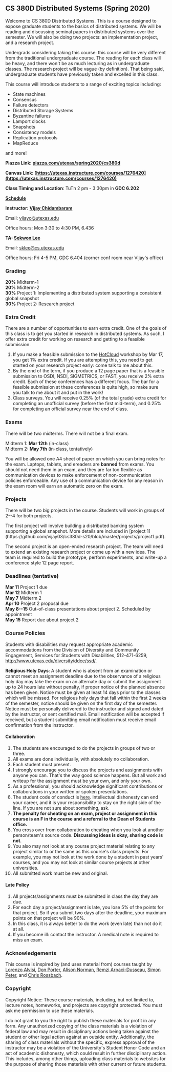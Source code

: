## CS 380D Distributed Systems (Spring 2020)

Welcome to CS 380D Distributed Systems. This is a course
designed to expose graduate students to the basics of distributed
systems. We will be reading and discussing seminal papers in
distributed systems over the semester. We will also be doing two
projects: an implementation project, and a research project.

Undergrads considering taking this course: this course will be very
different from the traditional undergraduate course. The reading for
each class will be heavy, and there won't be as much lecturing as in
undergraduate classes. The research project will be vague (by
definition). That being said, undergraduate students have previously
taken and excelled in this class. 

This course will introduce students to
  a range of exciting topics including:

- State machines
- Consensus
- Failure detectors
- Distributed Storage Systems
- Byzantine failures
- Lamport clocks
- Snapshots
- Consistency models
- Replication protocols
- MapReduce

and more! 

**Piazza Link: [piazza.com/utexas/spring2020/cs380d](piazza.com/utexas/spring2020/cs380d)** 

**Canvas Link: [https://utexas.instructure.com/courses/1276420](https://utexas.instructure.com/courses/1276420)** 

**Class Timing and Location**: TuTh 2 pm - 3:30pm in **GDC 6.202**

**[Schedule](https://docs.google.com/spreadsheets/d/1UQN_mfcD4xsVc7xWFZWIZIwX7hNnYb3QBZxRVWpDpgc/edit?usp=sharing)**

**Instructor: [Vijay Chidambaram](https://www.cs.utexas.edu/~vijay/)**

Email: vijayc@utexas.edu

Office hours: Mon 3:30 to 4:30 PM, 6.436

**TA: [Sekwon Lee](https://sekwonlee.github.io/)**

Email: sklee@cs.utexas.edu

Office hours: Fri 4-5 PM, GDC 6.404 (corner conf room near Vijay's office)

### Grading 

**20%** Midterm-1 <br>
**20%** Midterm-2 <br>
**30%** Project 1: Implementing a distributed system supporting a consistent global snapshot <br>
**30%** Project 2: Research project <br>

### Extra Credit

There are a number of opportunities to earn extra credit. One of the
goals of this class is to get you started in research in distributed
systems. As such, I offer extra credit for working on research and
getting to a feasible submission.

1. If you make a feasible submission to the
[HotCloud](https://www.usenix.org/conference/hotcloud20) workshop by
Mar 17, you get 1% extra credit. If you are attempting this, you need
to get started on your research project early: come talk to me about
this.
2. By the end of the term, if you produce a 12 page paper that is a
feasible submission to OSDI, NSDI, SIGMETRICS, or FAST, you receive 2%
extra credit. Each of these conferences has a different focus. The bar
for a feasible submission at these conferences is quite high, so make
sure you talk to me about it and put in the work!
3. Class surveys. You will receive 0.25% (of the total grade) extra
credit for completing an unofficial survey (before the first
mid-term), and 0.25% for completing an official survey near the end of class.

### Exams

There will be two midterms. There will not be a final exam.

Midterm 1: **Mar 12th** (in-class) <br>
Midterm 2: **May 7th** (in-class, tentatively) <br>

You will be allowed one A4 sheet of paper on which you can bring notes
for the exam. Laptops, tablets, and ereaders are **banned** from
exams. You should not need them in an exam, and they are far too
flexible as communication devices to make enforcement of
non-communication policies enforceable. Any use of a communication
device for any reason in the exam room will earn an automatic zero on
the exam.

### Projects

<p>There will be two big projects in the course. Students will work in
  groups of 2--4 for both projects.</p>

<p>The first project will involve building a distributed banking system
supporting a global snapshot. More details are included in [project 1](https://github.com/vijay03/cs380d-s20/blob/master/projects/project1.pdf). </p>

<p>The second project is an open-ended research project. The team will
need to extend an existing research project or come up with a new
idea. The team is required to build the prototype, perform
experiments, and write-up a conference style 12 page report.</p>

### Deadlines (tentative)

**Mar 11** Project 1 due <br>
**Mar 12** Midterm 1 <br>
**May 7** Midterm 2 <br>
**Apr 10** Project 2 proposal due <br>
**May 8--15** Out-of-class presentations about project 2. Scheduled by
appointment<br>
**May 15** Report due about project 2 <br>

### Course Policies

<p>Students with disabilities may request appropriate academic
accommodations from the Division of Diversity and Community
Engagement, Services for Students with Disabilities, 512-471-6259,
<a href="http://www.utexas.edu/diversity/ddce/ssd/">http://www.utexas.edu/diversity/ddce/ssd/</a>.</p>

<p><b>Religious Holy Days</b>: A student who is absent from an
examination or cannot meet an assignment deadline due to the
observance of a religious holy day may take the exam on an alternate
day or submit the assignment up to 24 hours late without penalty, if
proper notice of the planned absence has been given. Notice must be
given at least 14 days prior to the classes which will be missed. For
religious holy days that fall within the first 2 weeks of the
semester, notice should be given on the first day of the
semester. Notice must be personally delivered to the instructor and
signed and dated by the instructor, or sent certified mail. Email
notification will be accepted if received, but a student submitting
email notification must receive email confirmation from the
instructor.</p>

#### Collaboration 

1. The students are encouraged to do the projects in groups of two or three.
2. All exams are done individually, with absolutely no collaboration.
3. Each student must present.
4. I strongly encourage you to discuss the projects and assignments with
anyone you can. That's the way good science happens. But all work and
writeup for the assignment must be your own, and only your own.
5. As a professional, you should acknowledge significant contributions or
collaborations in your written or spoken presentations.
6. The student code of conduct
is <a href="http://www.cs.utexas.edu/users/ear/CodeOfConduct.html">here</a>. Intellectual
dishonesty can end your career, and it is your responsibility to stay
on the right side of the line. If you are not sure about something,
  ask.
7. **The penalty for cheating on an exam, project or assignment in
    this course is an F in the course and a referral to the Dean of
    Students office.**
8. You cross over from collaboration to cheating when you look at
    another person/team's source code. **Discussing ideas is okay,
  sharing code is not**.
9. You also may not look at any course project material relating to
  any project similar to or the same as this course's class
  projects. For example, you may not look at the work done by a
  student in past years' courses, and you may not look at similar
  course projects at other universities.
10. All submitted work must be new and original.

#### Late Policy

1. All projects/assignments must be submitted in class the day they
are due.
2. For each day a project/assignment is late, you lose 5% of the
  points for that project. So if you submit two days after the
  deadline, your maximum points on that project will be 90%.
3. In this class, it is always better to do the work (even late) than not
do it at all.
4. If you become ill: contact the instructor. A medical note is
 required to miss an exam.

### Acknowledgements

This course is inspired by (and uses material from) courses taught
  by <a href="http://www.cs.cornell.edu/lorenzo/">Lorenzo Alvisi</a>, <a href="http://www.cs.unc.edu/~porter/">Don
  Porter</a>, <a href="www.cs.utexas.edu/~ans">Alison
  Norman</a>, <a href="http://pages.cs.wisc.edu/~remzi/">Remzi
  Arpaci-Dusseau</a>, <a href="http://www.cs.utexas.edu/~simon/">Simon
  Peter</a>, and <a href="https://www.cs.utexas.edu/~rossbach/">Chris
  Rossbach</a>.
  
### Copyright

<p>Copyright Notice: These course materials, including, but not
  limited to, lecture notes, homeworks, and projects are copyright
  protected.  You must ask me permission to use these materials.</p>

<p>I do not grant to you the right to publish these materials for profit
  in any form. Any unauthorized copying of the class materials is a
  violation of federal law and may result in disciplinary actions
  being taken against the student or other legal action against an
  outside entity. Additionally, the sharing of class materials without
  the specific, express approval of the instructor may be a violation
  of the University's Student Honor Code and an act of academic
  dishonesty, which could result in further disciplinary action. This
  includes, among other things, uploading class materials to websites
  for the purpose of sharing those materials with other current or
  future students.
